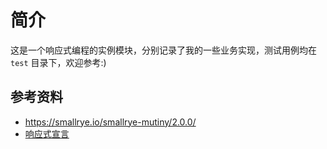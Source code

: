 # 简介
这是一个响应式编程的实例模块，分别记录了我的一些业务实现，测试用例均在 `test` 目录下，欢迎参考:)

## 参考资料
- https://smallrye.io/smallrye-mutiny/2.0.0/
- [响应式宣言](https://www.reactivemanifesto.org/zh-CN)
